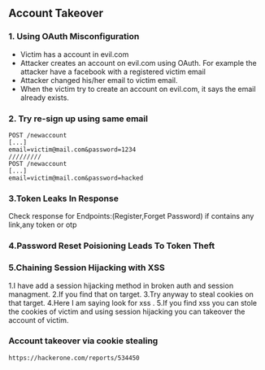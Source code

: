## Account Takeover

### 1. Using OAuth Misconfiguration
   - Victim has a account in evil.com
   - Attacker creates an account on evil.com using OAuth. For example the attacker have a facebook with a registered victim email
   - Attacker changed his/her email to victim email.
   - When the victim try to create an account on evil.com, it says the email already exists.

### 2. Try re-sign up using same email
```
POST /newaccount
[...]
email=victim@mail.com&password=1234
/////////
POST /newaccount
[...]
email=victim@mail.com&password=hacked
```
### 3.Token Leaks In Response
   Check response for Endpoints:(Register,Forget Password) if contains any link,any token or otp
   
### 4.Password Reset Poisioning Leads To Token Theft

### 5.Chaining Session Hijacking with XSS
  1.I have add a session hijacking method in broken auth and session managment. 
  2.If you find that on target.
  3.Try anyway to steal cookies on that target.
  4.Here I am saying look for xss .
  5.If you find xss you can stole the cookies of victim and using session hijacking you can takeover the account of victim.
  
  
### Account takeover via cookie stealing

    https://hackerone.com/reports/534450
